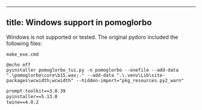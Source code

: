 <!--
SPDX-FileCopyrightText: 2023 Justus Perlwitz
SPDX-FileCopyrightText: 2024 Justus Perlwitz
SPDX-FileCopyrightText: 2021-2023 Bhatihya Perera

SPDX-License-Identifier: MIT
-->

---
title: Windows support in pomoglorbo
---

Windows is not supported or tested. The original pydoro included the following
files:

`make_exe.cmd`

```bath
@echo off
pyinstaller pomoglorbo_tui.py -n pomoglorbo --onefile --add-data ".\pomoglorbo\core\b15.wav;." --add-data ".\.venv\Lib\site-packages\wcwidth;wcwidth" --hidden-import="pkg_resources.py2_warn"
```

```txt
prompt-toolkit==3.0.39
pyinstaller==5.13.0
twine==4.0.2
```
